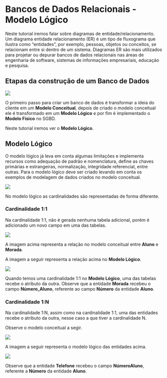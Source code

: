 # Bancos de Dados Relacionais - Modelo Lógico
Neste tutorial iremos falar sobre diagramas de entidade/relacionamento.
Um diagrama entidade relacionamento (ER) é um tipo de fluxograma que ilustra como “entidades”, por exemplo, pessoas, objetos ou conceitos, se relacionam entre si dentro de um sistema. Diagramas ER são mais utilizados para projetar ou depurar bancos de dados relacionais nas áreas de engenharia de software, sistemas de informações empresariais, educação e pesquisa.

## Etapas da construção de um Banco de Dados


![](https://github.com/ciencia-de-dados-pratica/GEAM-basico/blob/master/2020/Bruno-Modelo_Logico/Imagens/Modelo.png)

O primeiro passo para criar um banco de dados é transformar a ideia do cliente em um **Modelo Conceitual**, depois de criado o modelo conceitual ele é transformado em um **Modelo Lógico** e por fim é implementado o **Modelo Físico** no SGBD. 

Neste tutorial iremos ver o **Modelo Lógico**.

## Modelo Lógico

O modelo lógico já leva em conta algumas limitações e implementa recursos como adequação de padrão e nomenclatura, define as chaves primárias e estrangeiras, normalização, integridade referencial, entre outras. Para o modelo lógico deve ser criado levando em conta os exemplos de modelagem de dados criados no modelo conceitual.

![](https://github.com/ciencia-de-dados-pratica/GEAM-basico/blob/master/2020/Bruno-Modelo_Logico/Imagens/Completo.png)

No modelo lógico as cardinalidades são representadas de forma diferente.

### Cardinalidade 1:1

Na cardinalidade 1:1, não é gerada nenhuma tabela adicional, porém é adicionado um novo campo em uma das tabelas.

![](https://github.com/ciencia-de-dados-pratica/GEAM-basico/blob/master/2020/Bruno-Modelo_Logico/Imagens/S-1-1.png)

A imagem acima representa a relação no modelo conceitual entre **Aluno** e **Morada**.

A imagem a seguir representa a relação acima no **Modelo Lógico**.

![](https://github.com/ciencia-de-dados-pratica/GEAM-basico/blob/master/2020/Bruno-Modelo_Logico/Imagens/1-1.png)

Quando temos uma cardinalidade 1:1 no **Modelo Lógico**, uma das tabelas recebe o atributo da outra. Observe que a entidade **Morada** recebeu o campo **Número_Aluno**, referente ao campo **Número** da entidade **Aluno**.

### Cardinalidade 1:N

Na cardinalidade 1:N, assim como na cardinalidade 1:1, uma das entidades recebe o atributo da outra, nesse caso a que tiver a cardinalidade N.

Observe o modelo conceitual a segir.

![](https://github.com/ciencia-de-dados-pratica/GEAM-basico/blob/master/2020/Bruno-Modelo_Logico/Imagens/S-1-N.png)

A imagem a seguir representa o modelo lógico das entidades acima.

![](https://github.com/ciencia-de-dados-pratica/GEAM-basico/blob/master/2020/Bruno-Modelo_Logico/Imagens/1-N.png)

Observe que a entidade **Telefone** recebeu o campo **NúmeroAluno**, referente a **Número** da entidade **Aluno**.
